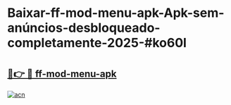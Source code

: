 # Baixar-ff-mod-menu-apk-Apk-sem-anúncios-desbloqueado-completamente-2025-#ko60l

# <h2><a href="https://ainizakaria.my?title=ff-mod-menu-apk&ref=24M">🔗👉 🔴 ff-mod-menu-apk</a></h2>

[![acn](https://github.com/user-attachments/assets/0f9c940e-d8b0-45ae-aac7-cd30a18b3e1c)](https://ainizakaria.my?title=ff-mod-menu-apk&ref=24M)

